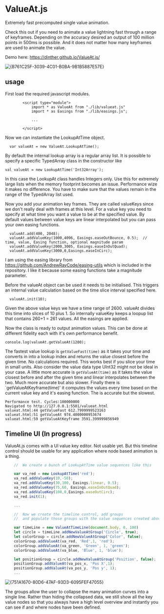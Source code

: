 # ValueAt.js

Extremely fast precomputed single value animation.

Check this out if you need to animate a value lightning fast through a range of keyframes.
Depending on the accuracy desired an output of 100 million points in 500ms is possible.
And it does not matter how many keyframes are used to animate the value.

Demo here: https://dinther.github.io/ValueAt.js/

![{B761C25F-3039-4C01-B0BA-9B1B5887E57E}](https://github.com/user-attachments/assets/bf081ad8-f117-4afa-9a5d-026c9b749ae4)

##  usage

First load the required javascript modules.

```
        <script type="module">
            import * as ValueAt from "./lib/valueat.js"
            import * as Easings from "./lib/easings.js";

            ...

        </script>
```

Now we can instantiate the LookupAtTime object.

```
  var valueAt = new ValueAt.LookupAtTime();
```

By default the internal lookup array is a regular array list. It is possible to specify
a specific TypedArray class in the constructor like

```
val valueAt = new LookupAtTime('Int32Array');
```

In this case the LookupAt class handles Integers only. Use this for extremely large lists when the memory footprint becomes an issue.
Performance wize it makes no difference. You have to make sure that the values remain in the range of the TypedArray list used.

Now you add your animation key frames. They are called valueKeys since we don't really deal with frames at this level.
For a value key you need to specify at what time you want a value to be at the specified value.
By default values between value keys are linear interpolated but you can pass your own easing functions.

```
  valueAt.add(400, 2048);
  valueAt.addValueKey(1000,4096, Easings.easeOutBounce, 0.5);  // time, value, Easing function, optional magnitude param
  valueAt.addValueKey(2000,3005, Easings.easeInOutQuad);
  valueAt.addValueKey(3000,0,Easings.easeInCirc);
```

I am using the easing library from https://github.com/AndrewRayCode/easing-utils which is included in the repository.
I like it because some easing functions take a magnitude parameter.

Before the valueAt object can be used it needs to be initialised. This triggers an internal value calculation based on the time slice interval specified here.

```
  valueAt.init(10);
```

Given the above value keys we have a time range of 2600. valueAt divides this time into slices of 10 plus 1.
So internally valueKey keeps a loopup list that contains 260+1 = 261 values. All the easings are applied.

Now the class is ready to output animation values. This can be done at different fidelity each with it's own performance benefit.

```
console.log(valueAt.getValueAt(1200);
```

The fastest value lookup is `getValueFast(time)` as it takes your time and converts in into a lookup index and returns the value closest before the given time. No calculations required.
This works best if you slice your time in small units. Also consider the value data type UInt32 might not be ideal in your case.
A little more accurate is `getValueAt(time)` as it takes the value closest before and after the given time and linear interpolates between the two. Much more accurate but also slower.
Finally there is `getValueAtKeyframe(time)' it computes the values every time based on the current value key and it's easing function. The is accurate but the slowest.

```
Performance test. Cycles:100000000
Navigated to http://127.0.0.1:5501/valueat.html
valueat.html:44 getValueFast 612.7999999523163
valueat.html:51 getValueAt 974.4000000953674
valueat.html:59 getValueAtKeyframe 3591.399999856949
```

## Timeline UI (In progress)

ValueAt.js comes with a UI value key editor. Not usable yet. But this timeline control should be usable for any application where node based animation is a thing.

``` Javascript
    //  We create a bunch of LookupAtTime value sequences like this

    var va_red = new LookupAtTime('red');
    va_red.addValueKey(10,-50);
    va_red.addValueKey(30,100, Easings.linear, 0.5);
    va_red.addValueKey(75,60, Easings.easeInOutQuad);
    va_red.addValueKey(100,0,Easings.easeOutCirc);
    va_red.init(1);

    ...

    //  Now we create the timeline control, add groups
    //  and populate those groups with the value sequences created above.

    var timeLine = new ValueAtTimeLine(document.body, 0, 100)
    let circle = timeLine.addNewValueAtGroup('Circle', true);
    let colorGroup = circle.addNewValueAtGroup('Color', false);
    colorGroup.addValueAt(va_red, 'Red',1, 'red');
    colorGroup.addValueAt(va_green, 'Green', 1, 'green');
    colorGroup.addValueAt(va_blue, 'Blue', 1, 'blue');

    let positionGroup = circle.addNewValueAtGroup('Position', false);
    positionGroup.addValueAt(va_pos_x, 'Pos X',1);
    positionGroup.addValueAt(va_pos_y, 'Pos y', 1);
    ...
```

![{751A1670-80D6-47AF-93D3-6095FEF47055}](https://github.com/user-attachments/assets/719c8fef-5ec3-4f59-8a9a-0174fc50a320)

The groups allow the user to collapse the many animation curves into a single line. Rather than hiding the collapsed data, we still show all the key value nodes so that you always have a high level overview and instantly you can see if and where nodes have been defined.
 
